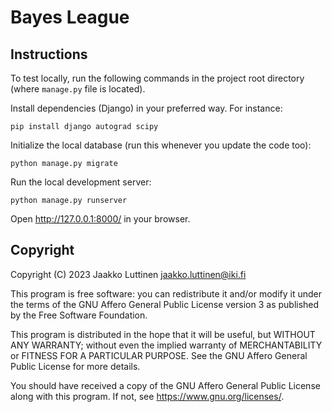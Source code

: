 # Bayes League


## Instructions

To test locally, run the following commands in the project root directory (where
`manage.py` file is located).

Install dependencies (Django) in your preferred way. For instance:

``` shell
pip install django autograd scipy
```

Initialize the local database (run this whenever you update the code too):

``` shell
python manage.py migrate
```

Run the local development server:

``` shell
python manage.py runserver
```

Open http://127.0.0.1:8000/ in your browser.


## Copyright

Copyright (C) 2023 Jaakko Luttinen <jaakko.luttinen@iki.fi>

This program is free software: you can redistribute it and/or modify it under
the terms of the GNU Affero General Public License version 3 as published by the
Free Software Foundation.

This program is distributed in the hope that it will be useful, but WITHOUT ANY
WARRANTY; without even the implied warranty of MERCHANTABILITY or FITNESS FOR A
PARTICULAR PURPOSE. See the GNU Affero General Public License for more details.

You should have received a copy of the GNU Affero General Public License along
with this program. If not, see <https://www.gnu.org/licenses/>.
